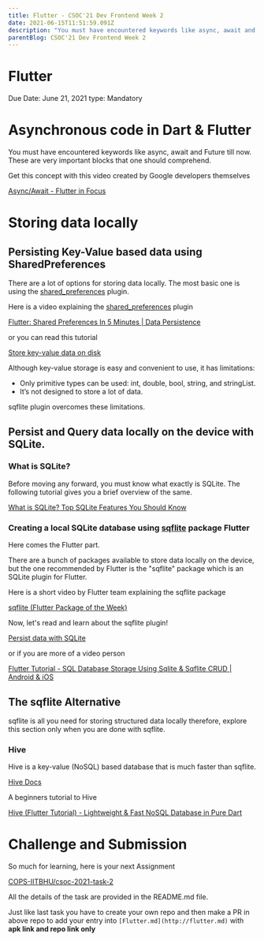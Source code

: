 ```yaml
---
title: Flutter - CSOC'21 Dev Frontend Week 2
date: 2021-06-15T11:51:59.091Z
description: "You must have encountered keywords like async, await and Future till now. These are very important blocks that one should comprehend."
parentBlog: CSOC'21 Dev Frontend Week 2
---
```

# Flutter

Due Date: June 21, 2021
type: Mandatory

# Asynchronous code in Dart & Flutter

You must have encountered keywords like async, await and Future till now. These are very important blocks that one should comprehend. 

Get this concept with this video created by Google developers themselves

[Async/Await - Flutter in Focus](https://www.youtube.com/watch?v=SmTCmDMi4BY)

# Storing data locally

## Persisting Key-Value based data using SharedPreferences

There are a lot of options for storing data locally. The most basic one is using the [shared_preferences](https://pub.dev/packages/shared_preferences) plugin.

Here is a video explaining the [shared_preferences](https://pub.dev/packages/shared_preferences) plugin

[Flutter: Shared Preferences In 5 Minutes | Data Persistence](https://www.youtube.com/watch?v=uyz0HrGUamc)

or you can read this tutorial

[Store key-value data on disk](https://flutter.dev/docs/cookbook/persistence/key-value)

Although key-value storage is easy and convenient to use, it has limitations: 

- Only primitive types can be used: int, double, bool, string, and stringList.
- It’s not designed to store a lot of data.

sqflite plugin overcomes these limitations.

## Persist and Query data locally on the device with SQLite.

### What is SQLite?

Before moving any forward, you must know what exactly is SQLite. The following tutorial gives you a brief overview of the same.

[What is SQLite? Top SQLite Features You Should Know](https://www.sqlitetutorial.net/what-is-sqlite/)

### Creating a local SQLite database using   [sqflite](https://pub.dev/packages/sqflite)  package Flutter

Here comes the Flutter part.

There are a bunch of packages available to store data locally on the device, but the one recommended by Flutter is the "sqflite" package which is an SQLite plugin for Flutter.

Here is a short video by Flutter team explaining the sqflite package

[sqflite (Flutter Package of the Week)](https://www.youtube.com/watch?v=HefHf5B1YM0)

Now, let's read and learn about the sqflite plugin!

[Persist data with SQLite](https://flutter.dev/docs/cookbook/persistence/sqlite)

or if you are more of a video person

[Flutter Tutorial - SQL Database Storage Using Sqlite & Sqflite CRUD | Android & iOS](https://www.youtube.com/watch?v=UpKrhZ0Hppk)

## The sqflite Alternative

sqflite is all you need for storing structured data locally therefore, explore this section only when you are done with sqflite.

### Hive

Hive is a key-value (NoSQL) based database that is much faster than sqflite. 

[Hive Docs](https://docs.hivedb.dev)

A beginners tutorial to Hive

[Hive (Flutter Tutorial) - Lightweight & Fast NoSQL Database in Pure Dart](https://www.youtube.com/watch?v=R1GSrrItqUs&t=1712s)

# Challenge and Submission

So much for learning, here is your next Assignment

[COPS-IITBHU/csoc-2021-task-2](https://github.com/COPS-IITBHU/csoc-2021-task-2)

All the details of the task are provided in the README.md file.

Just like last task you have to create your own repo and then make a PR in above repo to add your entry into `[Flutter.md](http://flutter.md)` with **apk link and repo link only**